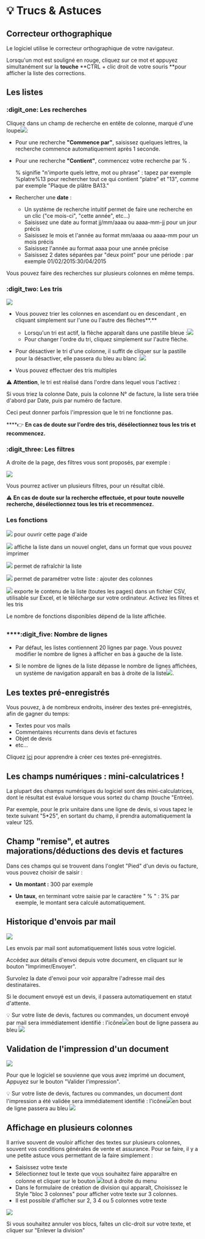 # 💡 Trucs  &  Astuces

## Correcteur orthographique



Le logiciel utilise le correcteur orthographique de votre navigateur.

Lorsqu'un mot est souligné en rouge, cliquez sur ce mot et appuyez simultanément sur la **touche** **CTRL +  clic droit de votre souris **pour afficher la liste des corrections.



## Les listes



### :digit_one: Les recherches

Cliquez dans un champ de recherche en entête de colonne, marqué d'une loupe![](../.gitbook/assets/screenshot-198-.png):

*   Pour une recherche **"Commence par"**, saisissez quelques lettres, la recherche commence automatiquement après 1 seconde.


*   Pour une recherche **"Contient"**, commencez votre recherche par % .

    % signifie "n'importe quels lettre, mot ou phrase" : tapez par exemple %platre%13 pour rechercher tout ce qui contient "platre" et "13", comme par exemple "Plaque de plâtre BA13."


* Rechercher une **date** :
  * Un système de recherche intuitif permet de faire une recherche en un clic ("ce mois-ci", "cette année", etc...)
  * Saisissez une date au format jj/mm/aaaa ou aaaa-mm-jj pour un jour précis
  * Saisissez le mois et l'année au format mm/aaaa ou aaaa-mm pour un mois précis
  * Saisissez l'année au format aaaa pour une année précise
  * Saisissez 2 dates séparées par "deux point" pour une période : par exemple 01/02/2015:30/04/2015

Vous pouvez faire des recherches sur plusieurs colonnes en même temps.



### :digit_two: **Les tris**

![](../.gitbook/assets/screenshot-200a-.png)

* Vous pouvez trier les colonnes en ascendant  ou en descendant , en cliquant simplement sur l'une ou l'autre des flèches**.**
  * Lorsqu'un tri est actif, la flèche apparaît dans une pastille bleue :![](../.gitbook/assets/screenshot-201-.png)
  *   Pour changer l'ordre du tri, cliquez simplement sur l'autre flèche.


*   Pour désactiver le tri d'une colonne, il suffit de cliquer sur la pastille pour la désactiver, elle passera du bleu au blanc :![](../.gitbook/assets/screenshot-202-.png)


* Vous pouvez effectuer des tris multiples

:warning: **Attention**, le tri est réalisé dans l'ordre dans lequel vous l'activez :

Si vous triez la colonne Date, puis la colonne N° de facture, la liste sera triée d'abord par Date, puis par numéro de facture.

Ceci peut donner parfois l'impression que le tri ne fonctionne pas.

****:point_right: **En cas de doute sur l'ordre des tris, désélectionnez tous les tris et recommencez.**



### :digit_three: Les filtres

A droite de la page, des filtres vous sont proposés, par exemple :

![](../.gitbook/assets/screenshot-209-.png)

Vous pourrez activer un plusieurs filtres, pour un résultat ciblé.

:warning: **En cas de doute sur la recherche effectuée, et pour toute nouvelle recherche, désélectionnez tous les tris et recommencez.**



### **Les fonctions**



![](../.gitbook/assets/info.png) pour ouvrir cette page d'aide

![](../.gitbook/assets/printer.png) affiche la liste dans un nouvel onglet, dans un format que vous pouvez imprimer

![](../.gitbook/assets/refresh.png) permet de rafraîchir la liste

![](../.gitbook/assets/cogs.png) permet de paramétrer votre liste : ajouter des colonnes 

![](../.gitbook/assets/export.png) exporte le contenu de la liste (toutes les pages) dans un fichier CSV, utilisable sur Excel, et le télécharge sur votre ordinateur. Activez les filtres et les tris 

 Le nombre de fonctions disponibles dépend de la liste affichée.

##

### ****:digit_five: **Nombre de lignes**

*   Par défaut, les listes contiennent 20 lignes par page. Vous pouvez modifier le nombre de lignes à afficher en bas à gauche de la liste.


* Si le nombre de lignes de la liste dépasse le nombre de lignes affichées, un système de navigation apparaît en bas à droite de la liste![](../.gitbook/assets/screenshot-207-.png).



## Les textes pré-enregistrés



Vous pouvez, à de nombreux endroits, insérer des textes pré-enregistrés, afin de gagner du temps: 

* Textes pour vos mails
* Commentaires récurrents dans devis et factures
* Objet de devis
* etc...

Cliquez [ici](../les-plus-du-logiciel/bibliotheque-de-textes.md) pour apprendre à créer ces textes pré-enregistrés.



## Les champs numériques : mini-calculatrices !



La plupart des champs numériques du logiciel sont des mini-calculatrices, dont le résultat est évalué lorsque vous sortez du champ (touche "Entrée).

Par exemple, pour le prix unitaire dans une ligne de devis, si vous tapez le texte suivant "5\*25", en sortant du champ, il prendra automatiquement la valeur 125.



## Champ "remise", et autres majorations/déductions des devis et factures



Dans ces champs qui se trouvent dans l'onglet "Pied" d'un devis ou facture, vous pouvez choisir de saisir : 

*   **Un montant :** 300 par exemple


* **Un taux**, en terminant votre saisie par le caractère " % " : 3% par exemple, le montant sera calculé automatiquement.

## **Historique d**'envoi**s** par mail

![](../.gitbook/assets/screenshot-70-.png)

Les envois par mail sont automatiquement listés sous votre logiciel.

Accédez aux détails d'envoi depuis votre document, en cliquant sur le bouton "Imprimer/Envoyer".

Survolez la date d'envoi pour voir apparaître l'adresse mail des destinataires.

Si le document envoyé est un devis, il passera automatiquement en statut d'attente.

:bulb: Sur votre liste de devis, factures ou commandes, un document envoyé par mail sera immédiatement identifié : l'icône![](../.gitbook/assets/screenshot-185a-.png)en bout de ligne passera au bleu ![](../.gitbook/assets/screenshot-211-.png) 

## Validation de l'impression d'un document

![](../.gitbook/assets/screenshot-74-.png)

Pour que le logiciel se souvienne que vous avez imprimé un document, Appuyez sur le bouton "Valider l'impression".

:bulb: Sur votre liste de devis, factures ou commandes, un document dont l'impression a été validée sera immédiatement identifié : l'icône![](../.gitbook/assets/screenshot-185a-.png)en bout de ligne passera au bleu ![](../.gitbook/assets/screenshot-211-.png) 

## Affichage en plusieurs colonnes

Il arrive souvent de vouloir afficher des textes sur plusieurs colonnes, souvent vos conditions générales de vente et assurance. Pour se faire, il y a une petite astuce vous permettant de la faire simplement :

* Saisissez votre texte
* Sélectionnez tout le texte que vous souhaitez faire apparaître en colonne et cliquer sur le bouton ![](<../.gitbook/assets/image (5).png>)tout à droite du menu
* Dans le formulaire de création de division qui apparaît, Choisissez le Style "bloc 3 colonnes" pour afficher votre texte sur 3 colonnes. 
* Il est possible d'afficher sur 2, 3 4 ou 5 colonnes votre texte

![](<../.gitbook/assets/image (7).png>)

Si vous souhaitez annuler vos blocs, faîtes un clic-droit sur votre texte, et cliquer sur "Enlever la division"
